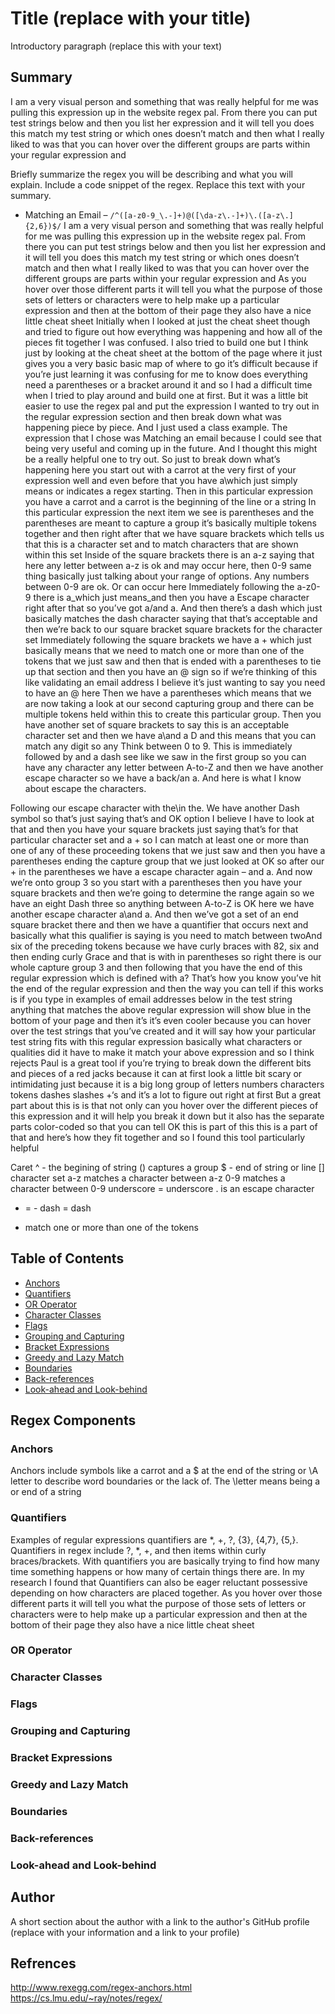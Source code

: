 # Title (replace with your title)

Introductory paragraph (replace this with your text)

## Summary

I am a very visual person and something that was really helpful for me was pulling this expression up in the website regex pal. From there you can put test strings below and then you list her expression and it will tell you does this match my test string or which ones doesn’t match and then what I really liked to was that you can hover over the different groups are parts within your regular expression and

Briefly summarize the regex you will be describing and what you will explain. Include a code snippet of the regex. Replace this text with your summary. 
* Matching an Email &ndash; `/^([a-z0-9_\.-]+)@([\da-z\.-]+)\.([a-z\.]{2,6})$/`
I am a very visual person and something that was really helpful for me was pulling this expression up in the website regex pal. From there you can put test strings below and then you list her expression and it will tell you does this match my test string or which ones doesn’t match and then what I really liked to was that you can hover over the different groups are parts within your regular expression and
As you hover over those different parts it will tell you what the purpose of those sets of letters or characters were to help make up a particular expression and then at the bottom of their page they also have a nice little cheat sheet
Initially when I looked at just the cheat sheet though and tried to figure out how everything was happening and how all of the pieces fit together I was confused. I also tried to build one but I think just by looking at the cheat sheet at the bottom of the page where it just gives you a very basic basic map of where to go it’s difficult because if you’re just learning it was confusing for me to know does everything need a parentheses or a bracket around it and so I had a difficult time when I tried to play around and build one at first. But it was a little bit easier to use the regex pal and put the expression I wanted to try out in the regular expression section and then break down what was happening piece by piece. And I just used a class example.
The expression that I chose was 
Matching an email because I could see that being very useful and coming up in the future. And I thought this might be a really helpful one to try out. So just to break down what’s happening here you start out with a carrot at the very first of your expression well and even before that you have a\which just simply means or indicates a regex starting. Then in this particular expression you have a carrot and a carrot is the beginning of the line or a string
In this particular expression the next item we see is parentheses and the parentheses are meant to capture a group it’s basically multiple tokens together and then right after that we have square brackets which tells us that this is a character set and to match characters that are shown within this set
Inside of the square brackets there is an a-z saying that here any letter between a-z is ok and may occur here, then 0-9 same thing basically just talking about your range of options. Any numbers between 0-9 are ok. Or can occur here 
Immediately following the a-z0-9 there is a_which just means_and then you have a Escape character right after that so you’ve got a/and a. And then there’s a dash which just basically matches the dash character saying that that’s acceptable and then we’re back to our square bracket square brackets for the character set 
Immediately following the square brackets we have a + which just basically means that we need to match one or more than one of the tokens that we just saw and then that is ended with a parentheses to tie up that section and then you have an @ sign so if we’re thinking of this like validating an email address I believe it’s just wanting to say you need to have an @ here
Then we have a parentheses which means that we are now taking a look at our second capturing group and there can be multiple tokens held within this to create this particular group. Then you have another set of square brackets to say this is an acceptable character set and then we have a\and a D and this means that you can match any digit so any Think between 0 to 9. This is immediately followed by and a dash see like we saw in the first group so you can have any character any letter between A-to-Z and then we have another escape character so we have a back/an a. And here is what I know about escape the characters.

Following our escape character with the\in the. We have another Dash symbol so that’s just saying that’s and OK option I believe I have to look at that and then you have your square brackets just saying that’s for that particular character set and a + so I can match at least one or more than one of any of these proceeding tokens that we just saw and then you have a parentheses ending the capture group that we just looked at
OK so after our + in the parentheses we have a escape character again – and a. And now we’re onto group 3 so you start with a parentheses then you have your square brackets and then we’re going to determine the range again so we have an eight Dash three so anything between A-to-Z is OK here we have another escape character a\and a. And then we’ve got a set of an end square bracket there and then we have a quantifier that occurs next and basically what this qualifier is saying is you need to match between twoAnd six of the preceding tokens because we have curly braces with 82, six and then ending curly Grace and that is with in parentheses so right there is our whole capture group 3 and then following that you have the end of this regular expression which is defined with a?
That’s how you know you’ve hit the end of the regular expression and then the way you can tell if this works is if you type in examples of email addresses below in the test string anything that matches the above regular expression will show blue in the bottom of your page and then it’s it’s even cooler because you can hover over the test strings that you’ve created and it will say how your particular test string fits with this regular expression basically what characters or qualities did it have to make it match your above expression and so I think rejects Paul is a great tool if you’re trying to break down the different bits and pieces of a red jacks because it can at first look a little bit scary or intimidating just because it is a big long group of letters numbers characters tokens dashes slashes +‘s and it’s a lot to figure out right at first
But a great part about this is is that not only can you hover over the different pieces of this expression and it will help you break it down but it also has the separate parts color-coded so that you can tell OK this is part of this this is a part of that and here’s how they fit together and so I found this tool particularly helpful


Caret ^ - the begining of string
() captures a group
$ - end of string or line
[] character set
a-z matches a character between a-z
0-9 matches a character between 0-9
underscore = underscore
\. is an escape character
- = - dash = dash
+ match  one or more than one of the tokens 



## Table of Contents

- [Anchors](#anchors)
- [Quantifiers](#quantifiers)
- [OR Operator](#or-operator)
- [Character Classes](#character-classes)
- [Flags](#flags)
- [Grouping and Capturing](#grouping-and-capturing)
- [Bracket Expressions](#bracket-expressions)
- [Greedy and Lazy Match](#greedy-and-lazy-match)
- [Boundaries](#boundaries)
- [Back-references](#back-references)
- [Look-ahead and Look-behind](#look-ahead-and-look-behind)

## Regex Components

### Anchors
Anchors include symbols like a carrot and a $ at the end of the string or \A letter  to describe word boundaries or the lack of. The \letter means being a or end of a string 
### Quantifiers
Examples of regular expressions quantifiers are *, +, ?, {3}, {4,7}, {5,}.
Quantifiers in regex include ?, *, +, and then items within curly braces/brackets. 
With quantifiers you are basically trying to find how many time something happens or how many of certain things there are. In my research I found that Quantifiers can also be eager reluctant possessive depending on how characters are placed together. 
As you hover over those different parts it will tell you what the purpose of those sets of letters or characters were to help make up a particular expression and then at the bottom of their page they also have a nice little cheat sheet

### OR Operator

### Character Classes

### Flags

### Grouping and Capturing

### Bracket Expressions

### Greedy and Lazy Match

### Boundaries

### Back-references

### Look-ahead and Look-behind

## Author

A short section about the author with a link to the author's GitHub profile (replace with your information and a link to your profile)

## Refrences 
http://www.rexegg.com/regex-anchors.html
https://cs.lmu.edu/~ray/notes/regex/